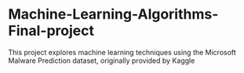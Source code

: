 # Machine-Learning-Algorithms-Final-project
This project explores machine learning techniques using the Microsoft Malware Prediction dataset, originally provided by Kaggle
